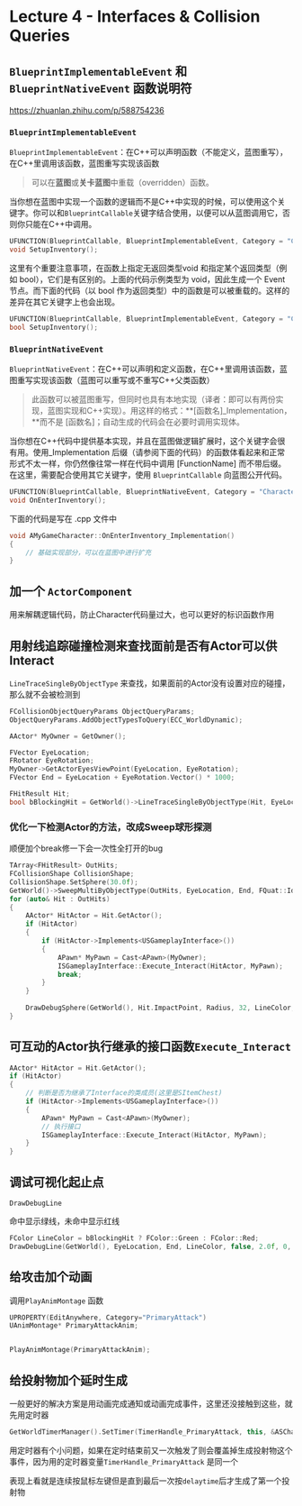 # Lecture 4 - Interfaces & Collision Queries



## `BlueprintImplementableEvent` 和 `BlueprintNativeEvent` 函数说明符

https://zhuanlan.zhihu.com/p/588754236

### `BlueprintImplementableEvent `

`BlueprintImplementableEvent`：在C++可以声明函数（不能定义，蓝图重写），在C++里调用该函数，蓝图重写实现该函数

> 可以在**蓝图**或**关卡蓝图**中重载（overridden）函数。

当你想在蓝图中实现一个函数的逻辑而不是C++中实现的时候，可以使用这个关键字。你可以和`BlueprintCallable`关键字结合使用，以便可以从蓝图调用它，否则你只能在C++中调用。

```cpp
UFUNCTION(BlueprintCallable, BlueprintImplementableEvent, Category = "Character")
void SetupInventory();
```

 这里有个重要注意事项，在函数上指定无返回类型void 和指定某个返回类型（例如 bool），它们是有区别的。上面的代码示例类型为 void，因此生成一个 Event 节点。而下面的代码（以 bool 作为返回类型）中的函数是可以被重载的。这样的差异在其它关键字上也会出现。 

```cpp
UFUNCTION(BlueprintCallable, BlueprintImplementableEvent, Category = "Character")
bool SetupInventory();
```



### `BlueprintNativeEvent`

`BlueprintNativeEvent`：在C++可以声明和定义函数，在C++里调用该函数，蓝图重写实现该函数（蓝图可以重写或不重写C++父类函数）

> 此函数可以被蓝图重写，但同时也具有本地实现（译者：即可以有两份实现，蓝图实现和C++实现）。用这样的格式：**[函数名]_Implementation，**而不是 [函数名]；自动生成的代码会在必要时调用实现体。

当你想在C++代码中提供基本实现，并且在蓝图做逻辑扩展时，这个关键字会很有用。使用_Implementation 后缀（请参阅下面的代码）的函数体看起来和正常形式不太一样，你仍然像往常一样在代码中调用 [FunctionName] 而不带后缀。在这里，需要配合使用其它关键字，使用 `BlueprintCallable` 向蓝图公开代码。

```cpp
UFUNCTION(BlueprintCallable, BlueprintNativeEvent, Category = "Character")
void OnEnterInventory();
```

 下面的代码是写在 .cpp 文件中 

```cpp
void AMyGameCharacter::OnEnterInventory_Implementation()
{
    // 基础实现部分，可以在蓝图中进行扩充
}
```



## 加一个 `ActorComponent`

用来解耦逻辑代码，防止Character代码量过大，也可以更好的标识函数作用



## 用射线追踪碰撞检测来查找面前是否有Actor可以供Interact

`LineTraceSingleByObjectType` 来查找，如果面前的Actor没有设置对应的碰撞，那么就不会被检测到

```cpp
FCollisionObjectQueryParams ObjectQueryParams;
ObjectQueryParams.AddObjectTypesToQuery(ECC_WorldDynamic);

AActor* MyOwner = GetOwner();

FVector EyeLocation;
FRotator EyeRotation;
MyOwner->GetActorEyesViewPoint(EyeLocation, EyeRotation);
FVector End = EyeLocation + EyeRotation.Vector() * 1000;

FHitResult Hit;
bool bBlockingHit = GetWorld()->LineTraceSingleByObjectType(Hit, EyeLocation, End, ObjectQueryParams);
```



### 优化一下检测Actor的方法，改成Sweep球形探测

顺便加个break修一下会一次性全打开的bug

```cpp
TArray<FHitResult> OutHits;
FCollisionShape CollisionShape;
CollisionShape.SetSphere(30.0f);
GetWorld()->SweepMultiByObjectType(OutHits, EyeLocation, End, FQuat::Identity, ObjectQueryParams, CollisionShape);
for (auto& Hit : OutHits) 
{
	AActor* HitActor = Hit.GetActor();
    if (HitActor)
    {
        if (HitActor->Implements<USGameplayInterface>())
        {
            APawn* MyPawn = Cast<APawn>(MyOwner);
            ISGameplayInterface::Execute_Interact(HitActor, MyPawn);
            break;
        }
    }
    
    DrawDebugSphere(GetWorld(), Hit.ImpactPoint, Radius, 32, LineColor, false, 2.0f);
}
```



## 可互动的Actor执行继承的接口函数`Execute_Interact`

```cpp
AActor* HitActor = Hit.GetActor();
if (HitActor)
{
    // 判断是否为继承了Interface的类成员(这里是SItemChest)
    if (HitActor->Implements<USGameplayInterface>())
    {
        APawn* MyPawn = Cast<APawn>(MyOwner);
        // 执行接口
        ISGameplayInterface::Execute_Interact(HitActor, MyPawn);
    }
}
```



## 调试可视化起止点

`DrawDebugLine`

命中显示绿线，未命中显示红线

```cpp
FColor LineColor = bBlockingHit ? FColor::Green : FColor::Red;
DrawDebugLine(GetWorld(), EyeLocation, End, LineColor, false, 2.0f, 0, 2.0f);
```



## 给攻击加个动画

调用`PlayAnimMontage` 函数

```cpp
UPROPERTY(EditAnywhere, Category="PrimaryAttack")
UAnimMontage* PrimaryAttackAnim;


PlayAnimMontage(PrimaryAttackAnim);
```



## 给投射物加个延时生成

一般更好的解决方案是用动画完成通知或动画完成事件，这里还没接触到这些，就先用定时器

```cpp
GetWorldTimerManager().SetTimer(TimerHandle_PrimaryAttack, this, &ASCharacter::PrimaryAttack_TimeElapsed, ProjectileSpawnDelayTime);
```



用定时器有个小问题，如果在定时结束前又一次触发了则会覆盖掉生成投射物这个事件，因为用的定时器变量`TimerHandle_PrimaryAttack` 是同一个

表现上看就是连续按鼠标左键但是直到最后一次按`delaytime`后才生成了第一个投射物